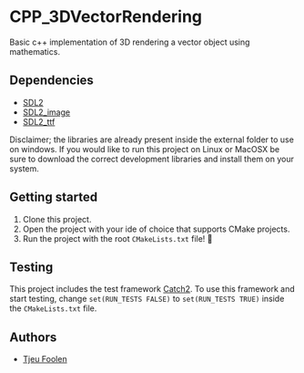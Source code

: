 # CPP_3DVectorRendering
Basic c++ implementation of 3D rendering a vector object using mathematics.

## Dependencies
- [SDL2](https://www.libsdl.org/download-2.0.php)
- [SDL2_image](https://www.libsdl.org/projects/SDL_image/)
- [SDL2_ttf](https://www.libsdl.org/projects/SDL_ttf/)

Disclaimer; the libraries are already present inside the external folder to use on windows. If you would like to
run this project on Linux or MacOSX be sure to download the correct development libraries and install them on
your system.

## Getting started
1. Clone this project.
2. Open the project with your ide of choice that supports CMake projects.
3. Run the project with the root `CMakeLists.txt` file! :tada:

## Testing
This project includes the test framework [Catch2](https://github.com/catchorg/Catch2). To use this framework and start testing, 
change `set(RUN_TESTS FALSE)` to `set(RUN_TESTS TRUE)` inside the `CMakeLists.txt` file.

## Authors
- [Tjeu Foolen](https://github.com/tjeufoolen)

